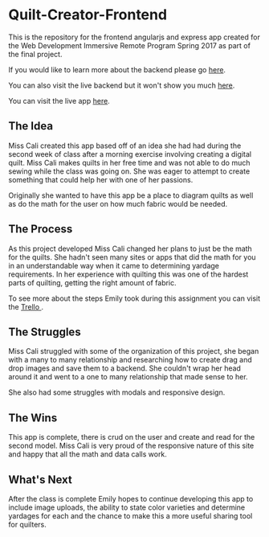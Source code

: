 # Quilt-Creator-Frontend

This is the repository for the frontend angularjs and express app created for the Web Development Immersive Remote Program Spring 2017 as part of the final project.

If you would like to learn more about the backend please go <a href="https://github.com/EmilyCali/Quilt-Creator-Frontend/tree/master">here</a>.

You can also visit the live backend but it won't show you much <a href="https://quilt-creator-api.herokuapp.com">here</a>.

You can visit the live app <a href="https://quilt-creator-app.herokuapp.com">here</a>.


<h2> The Idea </h2>

Miss Cali created this app based off of an idea she had had during the second week of class after a morning exercise involving creating a digital quilt. Miss Cali makes quilts in her free time and was not able to do much sewing while the class was going on. She was eager to attempt to create something that could help her with one of her passions.

Originally she wanted to have this app be a place to diagram quilts as well as do the math for the user on how much fabric would be needed.

<h2> The Process </h2>

As this project developed Miss Cali changed her plans to just be the math for the quilts. She hadn't seen many sites or apps that did the math for you in an understandable way when it came to determining yardage requirements. In her experience with quilting this was one of the hardest parts of quilting, getting the right amount of fabric.

To see more about the steps Emily took during this assignment you can visit the <a href="https://trello.com/b/XxjDk8w7/quilt-creator"> Trello </a>.


<h2> The Struggles </h2>

Miss Cali struggled with some of the organization of this project, she began with a many to many relationship and researching how to create drag and drop images and save them to a backend. She couldn't wrap her head around it and went to a one to many relationship that made sense to her.

She also had some struggles with modals and responsive design. 

<h2> The Wins </h2>

This app is complete, there is crud on the user and create and read for the second model. Miss Cali is very proud of the responsive nature of this site and happy that all the math and data calls work.

<h2> What's Next </h2>

After the class is complete Emily hopes to continue developing this app to include image uploads, the ability to state color varieties and determine yardages for each and the chance to make this a more useful sharing tool for quilters.
